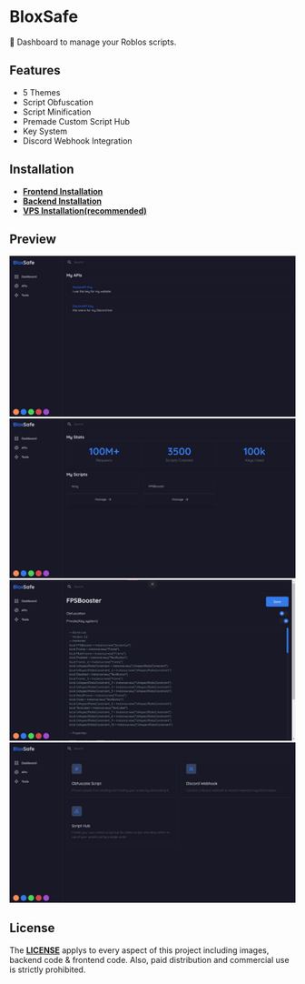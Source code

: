 # BloxSafe

🚀 Dashboard to manage your Roblos scripts.

## Features

- 5 Themes
- Script Obfuscation
- Script Minification
- Premade Custom Script Hub
- Key System
- Discord Webhook Integration

## Installation

- **[Frontend Installation](/Client/README.md)**
- **[Backend Installation](/Backend/README.MD)**
- **[VPS Installation(recommended)](/VPS_INSTALLATION.MD)**

## Preview

![Image](./preview//BlueAPIs.jpg)
![Image](./preview/BlueDash.jpg)
![Image](./preview/BlueScript.jpg)
![Image](./preview/BlueTools.jpg)

## License

The **[LICENSE](./LICENSE)** applys to every aspect of this project including images, backend code & frontend code. Also, paid distribution and commercial use is strictly prohibited.
